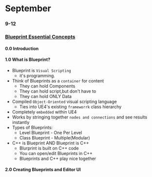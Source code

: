 # September

### 9-12
### [Blueprint Essential Concepts](https://academy.unrealengine.com/Class-Viewer/blueprint-essential-concepts)  
#### 0.0 Introduction
#### 1.0 What is Blueprint?  
- Blueprint is `Visual Scripting` 
  - it's programming.  
- Think of Blueprints as a `container` for content
  - They can hold Components
  - They can hold script,but don't have to
  - They can hold ONLY Data  
- Compiled `Object-Oriented` visual scripting language
  - Ties into UE4's existing `frameworrk` class hierarchy
- Completely `embedded` within UE4
- Works by stringing together `nodes and connections` and see results instantly
- Types of Blueprints:
  - Level Blueprint - One Per Level
  - Class Blueprint - Multiple(Modular)
- C++ is Blueprint AND Blueprint is C++
  - Blurprint is built on C++ code
  - You can open/edit Blueprints in C++
  - Blueprints and C++ play nice together
  
#### 2.0 Creating Blueprints and Editor UI



